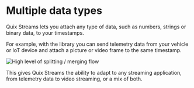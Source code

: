 # Multiple data types

Quix Streams lets you attach any type of data, such as numbers, strings or binary data, to your timestamps.

For example, with the library you can send telemetry data from your vehicle or IoT device and attach a picture or video frame to the same timestamp.

![High level of splitting / merging flow](../images/QuixMultipleTypes.png)

This gives Quix Streams the ability to adapt to any streaming application, from telemetry data to video streaming, or a mix of both.
